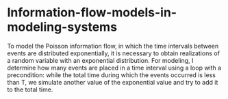 # Information-flow-models-in-modeling-systems
To model the Poisson information flow, in which the time intervals between events are distributed exponentially, it is necessary to obtain realizations of a random variable with an exponential distribution. For modeling, I determine how many events are placed in a time interval using a loop with a precondition: while the total time during which the events occurred is less than T, we simulate another value of the exponential value and try to add it to the total time.
